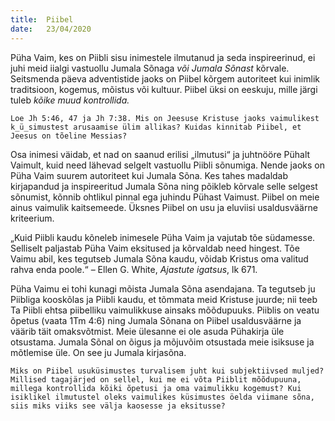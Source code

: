 ```yaml
---
title:  Piibel
date:   23/04/2020
---
```


Püha Vaim, kes on Piibli sisu inimestele ilmutanud ja seda inspireerinud, ei juhi meid iialgi vastuollu Jumala Sõnaga _või Jumala Sõnast_ kõrvale. Seitsmenda päeva adventistide jaoks on Piibel kõrgem autoriteet kui inimlik traditsioon, kogemus, mõistus või kultuur. Piibel üksi on eeskuju, mille järgi tuleb _kõike muud kontrollida._

`Loe Jh 5:46, 47 ja Jh 7:38. Mis on Jeesuse Kristuse jaoks vaimulikest k_ü_simustest arusaamise ülim allikas? Kuidas kinnitab Piibel, et Jeesus on tõeline Messias?`

Osa inimesi väidab, et nad on saanud erilisi „ilmutusi“ ja juhtnööre Pühalt Vaimult, kuid need lähevad selgelt vastuollu Piibli sõnumiga. Nende jaoks on Püha Vaim suurem autoriteet kui Jumala Sõna. Kes tahes madaldab kirjapandud ja inspireeritud Jumala Sõna ning põikleb kõrvale selle selgest sõnumist, kõnnib ohtlikul pinnal ega juhindu Pühast Vaimust. Piibel on meie ainus vaimulik kaitsemeede. Üksnes Piibel on usu ja eluviisi usaldusväärne kriteerium.

„Kuid Piibli kaudu kõneleb inimesele Püha Vaim ja vajutab tõe südamesse. Selliselt paljastab Püha Vaim eksitused ja kõrvaldab need hingest. Tõe Vaimu abil, kes tegutseb Jumala Sõna kaudu, võidab Kristus oma valitud rahva enda poole.“ – Ellen G. White, _Ajastute igatsus_, lk 671.

Püha Vaimu ei tohi kunagi mõista Jumala Sõna asendajana. Ta tegutseb ju Piibliga kooskõlas ja Piibli kaudu, et tõmmata meid Kristuse juurde; nii teeb Ta Piibli ehtsa piibelliku vaimulikkuse ainsaks mõõdupuuks. Piiblis on veatu õpetus (vaata 1Tm 4:6) ning Jumala Sõnana on Piibel usaldusväärne ja väärib täit omaksvõtmist. Meie ülesanne ei ole asuda Pühakirja üle otsustama. Jumala Sõnal on õigus ja mõjuvõim otsustada meie isiksuse ja mõtlemise üle. On see ju Jumala kirjasõna.

`Miks on Piibel usuküsimustes turvalisem juht kui subjektiivsed muljed? Millised tagajärjed on sellel, kui me ei võta Piiblit mõõdupuuna, millega kontrollida kõiki õpetusi ja oma vaimulikku kogemust? Kui isiklikel ilmutustel oleks vaimulikes küsimustes öelda viimane sõna, siis miks viiks see välja kaosesse ja eksitusse?`
